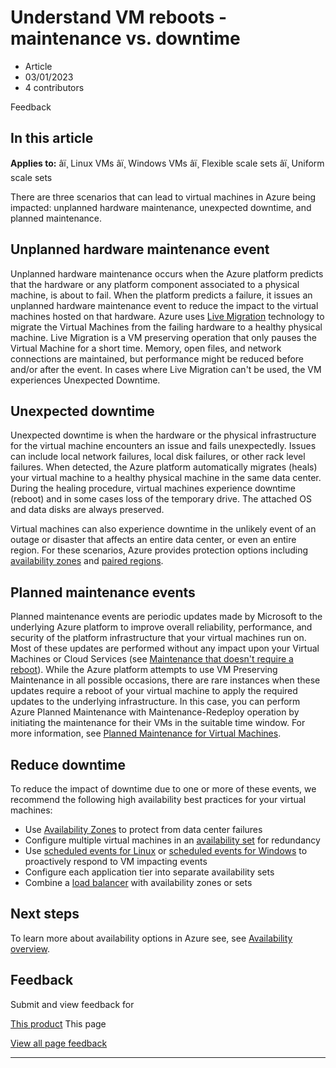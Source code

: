 # Understand VM reboots - maintenance vs. downtime

* Article
* 03/01/2023
* 4 contributors

Feedback

## In this article

**Applies to:** âï¸ Linux VMs âï¸ Windows VMs âï¸ Flexible scale sets âï¸ Uniform scale sets

There are three scenarios that can lead to virtual machines in Azure being impacted: unplanned hardware maintenance, unexpected downtime, and planned maintenance.

## Unplanned hardware maintenance event

Unplanned hardware maintenance occurs when the Azure platform predicts that the hardware or any platform component associated to a physical machine, is about to fail. When the platform predicts a failure, it issues an unplanned hardware maintenance event to reduce the impact to the virtual machines hosted on that hardware. Azure uses [Live Migration](maintenance-and-updates) technology to migrate the Virtual Machines from the failing hardware to a healthy physical machine. Live Migration is a VM preserving operation that only pauses the Virtual Machine for a short time. Memory, open files, and network connections are maintained, but performance might be reduced before and/or after the event. In cases where Live Migration can't be used, the VM experiences Unexpected Downtime.

## Unexpected downtime

Unexpected downtime is when the hardware or the physical infrastructure for the virtual machine encounters an issue and fails unexpectedly. Issues can include local network failures, local disk failures, or other rack level failures. When detected, the Azure platform automatically migrates (heals) your virtual machine to a healthy physical machine in the same data center. During the healing procedure, virtual machines experience downtime (reboot) and in some cases loss of the temporary drive. The attached OS and data disks are always preserved.

Virtual machines can also experience downtime in the unlikely event of an outage or disaster that affects an entire data center, or even an entire region. For these scenarios, Azure provides protection options including [availability zones](../availability-zones/az-overview) and [paired regions](regions#region-pairs).

## Planned maintenance events

Planned maintenance events are periodic updates made by Microsoft to the underlying Azure platform to improve overall reliability, performance, and security of the platform infrastructure that your virtual machines run on. Most of these updates are performed without any impact upon your Virtual Machines or Cloud Services (see [Maintenance that doesn't require a reboot](maintenance-and-updates#maintenance-that-doesnt-require-a-reboot)). While the Azure platform attempts to use VM Preserving Maintenance in all possible occasions, there are rare instances when these updates require a reboot of your virtual machine to apply the required updates to the underlying infrastructure. In this case, you can perform Azure Planned Maintenance with Maintenance-Redeploy operation by initiating the maintenance for their VMs in the suitable time window. For more information, see [Planned Maintenance for Virtual Machines](maintenance-and-updates).

## Reduce downtime

To reduce the impact of downtime due to one or more of these events, we recommend the following high availability best practices for your virtual machines:

* Use [Availability Zones](../availability-zones/az-overview) to protect from data center failures
* Configure multiple virtual machines in an [availability set](availability-set-overview) for redundancy
* Use [scheduled events for Linux](linux/scheduled-events) or [scheduled events for Windows](windows/scheduled-events) to proactively respond to VM impacting events
* Configure each application tier into separate availability sets
* Combine a [load balancer](../load-balancer/load-balancer-overview) with availability zones or sets

## Next steps

To learn more about availability options in Azure see, see [Availability overview](availability).

## Feedback

Submit and view feedback for

[This product](https://feedback.azure.com/d365community/forum/ec2f1827-be25-ec11-b6e6-000d3a4f0f1c)
This page

[View all page feedback](https://github.com/MicrosoftDocs/azure-docs/issues)

---
